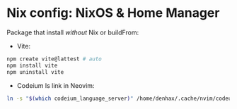 # Nix config: NixOS & Home Manager

Package that install _without_ Nix or buildFrom:

- Vite:

```bash
npm create vite@lattest # auto
npm install vite
npm uninstall vite
```

- Codeium ls link in Neovim:

```bash
ln -s "$(which codeium_language_server)" /home/denhax/.cache/nvim/codeuim/bin/1.8.80/language_server_linux_x64
```
